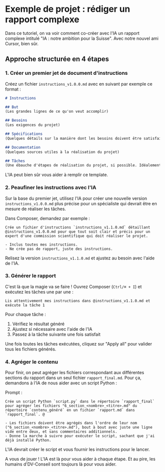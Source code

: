 # Exemple de projet : rédiger un rapport complexe

Dans ce tutoriel, on va voir comment co-créer avec l'IA un rapport complexe intitulé "IA : notre ambition pour la Suisse". Avec notre nouvel ami Cursor, bien sûr.

## Approche structurée en 4 étapes

### 1. Créer un premier jet de document d'instructions

Créez un fichier `instructions_v1.0.0.md` avec en suivant par exemple ce format :
````markdown
# Instructions

## But
(Les grandes lignes de ce qu'on veut accomplir)

## Besoins
(Les exigences du projet)

## Spécifications
(Quelques détails sur la manière dont les besoins doivent être satisfaits)

## Documentation
(Quelques sources utiles à la réalisation du projet)

## Tâches
(Une ébauche d'étapes de réalisation du projet, si possible. Idéalement des tâches simples et bien définies.)
````

L'IA peut bien sûr vous aider à remplir ce template.

### 2. Peaufiner les instructions avec l'IA

Sur la base du premier jet, utilisez l'IA pour créer une nouvelle version `instructions_v1.0.0.md` plus précise pour un spécialiste qui devrait être en mesure de réaliser les tâches.

Dans Composer, demandez par exemple :
```
Crée un fichier d'instructions `instructions_v1.1.0.md` détaillant @instructions_v1.0.0.md pour que tout soit clair et précis pour un expert d'une commission scientifique qui doit réaliser le projet.

- Inclus toutes mes instructions.
- Ne crée pas de rapport, juste des instructions.
```

Relisez la version `instructions_v1.1.0.md` et ajustez au besoin avec l'aide de l'IA.

### 3. Générer le rapport

C'est là que la magie va se faire ! Ouvrez Composer (`Ctrl/⌘ + I`) et exécutez les tâches une par une :

```
Lis attentivement mes instructions dans @instructions_v1.1.0.md et exécute la tâche 1
```

Pour chaque tâche :
1. Vérifiez le résultat généré
2. Ajustez si nécessaire avec l'aide de l'IA
3. Passez à la tâche suivante une fois satisfait

Une fois toutes les tâches exécutées, cliquez sur "Apply all" pour valider tous les fichiers générés.

### 4. Agréger le contenu

Pour finir, on peut agréger les fichiers correspondant aux différentes sections du rapport dans un seul fichier `rapport_final.md`. Pour ça, demandons à l'IA de nous aider avec un script Python :

Prompt :
```
Crée un script Python `script.py` dans le répertoire `rapport_final` pour agréger les fichiers "6_section_<nombre>_<titre>.md" du répertoire `contenu_généré` en un fichier `rapport.md` dans `rapport_final`. @

- Les fichiers doivent être agrégés dans l'ordre de leur nom ("6_section_<nombre>_<titre>.md"), bout à bout avec juste une ligne vide entre deux, et sans commentaires additionnels.
- Donne la marche à suivre pour exécuter le script, sachant que j'ai déjà installé Python.
```

L'IA devrait créer le script et vous fournir les instructions pour le lancer.

A vous de jouer ! L'IA est là pour vous aider à chaque étape. Et au pire, les humains d'DV-Conseil sont toujours là pour vous aider.

